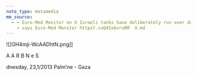 ```yaml
---
note_type: metamedia
mm_source:
  - - Euro-Med Monitor on X Israeli tanks have deliberately run over dozens of Palestinian civilians alive
    - says Euro-Med Monitor httpst.coQ4SxbvruRM  X.md
---
```


![[GH4mji-WcAADhtN.png]]

A A R B N e S

dnesday, 23,1/2013
Palm‘ne - Gaza


